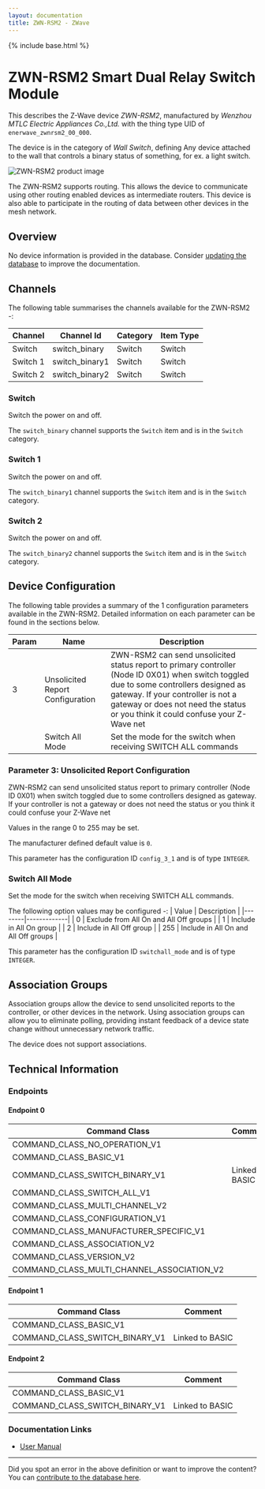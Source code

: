 ```yaml
---
layout: documentation
title: ZWN-RSM2 - ZWave
---
```


{% include base.html %}

# ZWN-RSM2 Smart Dual Relay Switch Module
This describes the Z-Wave device *ZWN-RSM2*, manufactured by *Wenzhou MTLC Electric Appliances Co.,Ltd.* with the thing type UID of ```enerwave_zwnrsm2_00_000```.

The device is in the category of *Wall Switch*, defining Any device attached to the wall that controls a binary status of something, for ex. a light switch.

![ZWN-RSM2 product image](https://www.cd-jackson.com/zwave_device_uploads/465/465_default.png)


The ZWN-RSM2 supports routing. This allows the device to communicate using other routing enabled devices as intermediate routers.  This device is also able to participate in the routing of data between other devices in the mesh network.

## Overview

No device information is provided in the database. Consider [updating the database](http://www.cd-jackson.com/index.php/zwave/zwave-device-database/zwave-device-list/devicesummary/465) to improve the documentation.

## Channels

The following table summarises the channels available for the ZWN-RSM2 -:

| Channel | Channel Id | Category | Item Type |
|---------|------------|----------|-----------|
| Switch | switch_binary | Switch | Switch | 
| Switch 1 | switch_binary1 | Switch | Switch | 
| Switch 2 | switch_binary2 | Switch | Switch | 

### Switch

Switch the power on and off.

The ```switch_binary``` channel supports the ```Switch``` item and is in the ```Switch``` category.

### Switch 1

Switch the power on and off.

The ```switch_binary1``` channel supports the ```Switch``` item and is in the ```Switch``` category.

### Switch 2

Switch the power on and off.

The ```switch_binary2``` channel supports the ```Switch``` item and is in the ```Switch``` category.



## Device Configuration

The following table provides a summary of the 1 configuration parameters available in the ZWN-RSM2.
Detailed information on each parameter can be found in the sections below.

| Param | Name  | Description |
|-------|-------|-------------|
| 3 | Unsolicited Report Configuration | ZWN-RSM2 can send unsolicited status report to primary controller (Node ID 0X01) when switch toggled due to some controllers designed as gateway. If your controller is not a gateway or does not need the status or you think it could confuse your Z-Wave net |
|  | Switch All Mode | Set the mode for the switch when receiving SWITCH ALL commands |

### Parameter 3: Unsolicited Report Configuration

ZWN-RSM2 can send unsolicited status report to primary controller (Node ID 0X01) when switch toggled due to some controllers designed as gateway. If your controller is not a gateway or does not need the status or you think it could confuse your Z-Wave net

Values in the range 0 to 255 may be set.

The manufacturer defined default value is ```0```.

This parameter has the configuration ID ```config_3_1``` and is of type ```INTEGER```.

### Switch All Mode

Set the mode for the switch when receiving SWITCH ALL commands.

The following option values may be configured -:
| Value  | Description |
|--------|-------------|
| 0 | Exclude from All On and All Off groups |
| 1 | Include in All On group |
| 2 | Include in All Off group |
| 255 | Include in All On and All Off groups |

This parameter has the configuration ID ```switchall_mode``` and is of type ```INTEGER```.


## Association Groups

Association groups allow the device to send unsolicited reports to the controller, or other devices in the network. Using association groups can allow you to eliminate polling, providing instant feedback of a device state change without unnecessary network traffic.

The device does not support associations.
## Technical Information

### Endpoints

#### Endpoint 0

| Command Class | Comment |
|---------------|---------|
| COMMAND_CLASS_NO_OPERATION_V1| |
| COMMAND_CLASS_BASIC_V1| |
| COMMAND_CLASS_SWITCH_BINARY_V1| Linked to BASIC|
| COMMAND_CLASS_SWITCH_ALL_V1| |
| COMMAND_CLASS_MULTI_CHANNEL_V2| |
| COMMAND_CLASS_CONFIGURATION_V1| |
| COMMAND_CLASS_MANUFACTURER_SPECIFIC_V1| |
| COMMAND_CLASS_ASSOCIATION_V2| |
| COMMAND_CLASS_VERSION_V2| |
| COMMAND_CLASS_MULTI_CHANNEL_ASSOCIATION_V2| |
#### Endpoint 1

| Command Class | Comment |
|---------------|---------|
| COMMAND_CLASS_BASIC_V1| |
| COMMAND_CLASS_SWITCH_BINARY_V1| Linked to BASIC|
#### Endpoint 2

| Command Class | Comment |
|---------------|---------|
| COMMAND_CLASS_BASIC_V1| |
| COMMAND_CLASS_SWITCH_BINARY_V1| Linked to BASIC|

### Documentation Links

* [User Manual](https://www.cd-jackson.com/zwave_device_uploads/465/ZWN-RSM2-Plus-0208160044-01.pdf)

---

Did you spot an error in the above definition or want to improve the content?
You can [contribute to the database here](http://www.cd-jackson.com/index.php/zwave/zwave-device-database/zwave-device-list/devicesummary/465).
